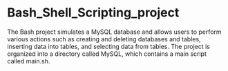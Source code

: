 # Bash_Shell_Scripting_project
The Bash project simulates a MySQL database and allows users to perform various actions such as creating and deleting databases and tables, inserting data into tables, and selecting data from tables. The project is organized into a directory called MySQL, which contains a main script called main.sh. 
